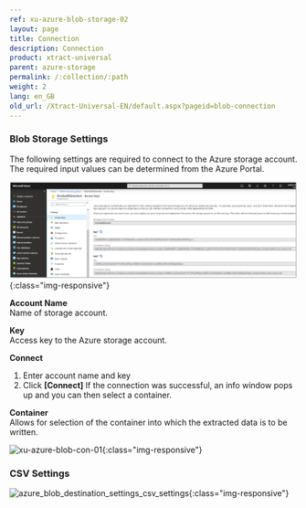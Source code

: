 ```yaml
---
ref: xu-azure-blob-storage-02
layout: page
title: Connection
description: Connection
product: xtract-universal
parent: azure-storage
permalink: /:collection/:path
weight: 2
lang: en_GB
old_url: /Xtract-Universal-EN/default.aspx?pageid=blob-connection
---
```



### Blob Storage Settings

The following settings are required to connect to the Azure storage account.  The required input values can be determined from the Azure Portal.

![azure-blob-access-keys](/img/content/azure-blob-access-keys.png){:class="img-responsive"}

**Account Name**<br>
Name of storage account.

**Key**<br>
Access key to the Azure storage account.  

**Connect**<br>
1. Enter account name and key
2. Click **[Connect]**
If the connection was successful, an info window pops up and you can then select a container.

**Container**<br>
Allows for selection of the container into which the extracted data is to be written.

![xu-azure-blob-con-01](/img/content/xu-azure-blob-con-01.png){:class="img-responsive"}

### CSV Settings

![azure_blob_destination_settings_csv_settings](/img/content/azure_blob_destination_settings_csv_settings.png){:class="img-responsive"}


